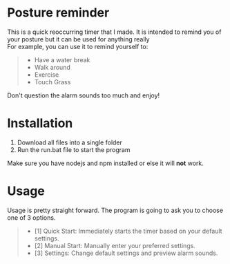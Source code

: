 # Posture reminder

This is a quick reoccurring timer that I made. It is intended to remind you of your posture but it can be used for anything really  
For example, you can use it to remind yourself to:  
> - Have a water break
> - Walk around
> - Exercise
> - Touch Grass   

Don't question the alarm sounds too much and enjoy!   
 
# Installation  

1. Download all files into a single folder
2. Run the run.bat file to start the program

Make sure you have nodejs and npm installed or else it will **not** work.

# Usage

Usage is pretty straight forward. The program is going to ask you to choose one of 3 options.
> - \[1\]  Quick Start: Immediately starts the timer based on your default settings.
> - \[2\]  Manual Start: Manually enter your preferred settings.
> - \[3\]  Settings: Change default settings and preview alarm sounds. 
